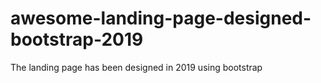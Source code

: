 # awesome-landing-page-designed-bootstrap-2019
The landing page has been designed in 2019 using bootstrap
